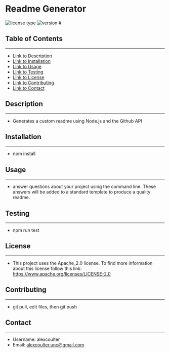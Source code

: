 # Readme Generator 
![license type](https://img.shields.io/badge/license-Apache_2.0-yellow) 	 ![version #](https://img.shields.io/badge/version-1.0-blue) 
## Table of Contents  
***
  * [Link to Description](#Description)
* [Link to Installation](#Installation)
* [Link to Usage](#Usage)
* [Link to Testing](#Testing)
* [Link to License](#License)
* [Link to Contributing](#Contributing)
* [Link to Contact](#Contact)
## Description  
***
  * Generates a custom readme using Node.js and the Github API 
 
## Installation  
***
  * npm install 
 
## Usage  
***
  * answer questions about your project using the command line.  These answers will be added to a standard template to produce a quality readme. 
 
## Testing  
***
  * npm run test 
 
## License  
***
  * This project uses the Apache_2.0 license.  To find more information about this license follow this link: https://www.apache.org/licenses/LICENSE-2.0 
 
## Contributing  
***
  * git pull, edit files, then git push  
 
## Contact  
***
  * Username: alexcoulter 
  * Email: alexcoulter.unc@gmail.com
 